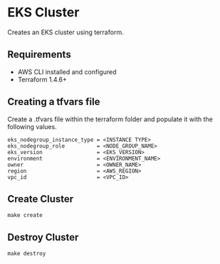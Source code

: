 # EKS Cluster
Creates an EKS cluster using terraform.

## Requirements
- AWS CLI installed and configured
- Terraform 1.4.6+

## Creating a tfvars file
Create a .tfvars file within the terraform folder and populate it with the following values.
```shell
eks_nodegroup_instance_type = <INSTANCE TYPE>
eks_nodegroup_role          = <NODE_GROUP_NAME>
eks_version                 = <EKS_VERSION>
environment                 = <ENVIRONMENT_NAME>
owner                       = <OWNER_NAME>
region                      = <AWS_REGION>
vpc_id                      = <VPC_ID>
```
## Create Cluster
```shell
make create
```

## Destroy Cluster
```shell
make destroy
```

